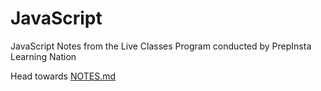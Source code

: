 # JavaScript
JavaScript Notes from the Live Classes Program conducted by PrepInsta Learning Nation  

Head towards [NOTES.md](https://github.com/treasure363/JavaScript/blob/main/NOTES.md)